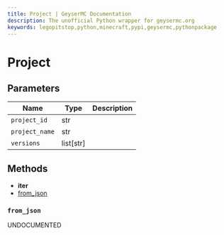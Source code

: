 ```yaml
---
title: Project | GeyserMC Documentation
description: The unofficial Python wrapper for geysermc.org
keywords: legopitstop,python,minecraft,pypi,geysermc,pythonpackage
---
```


# Project

## Parameters

| Name           | Type      | Description |
| -------------- | --------- | ----------- |
| `project_id`   | str       |             |
| `project_name` | str       |             |
| `versions`     | list[str] |             |

## Methods

- **iter**
- [from_json](#from_json)

### `from_json`

UNDOCUMENTED
